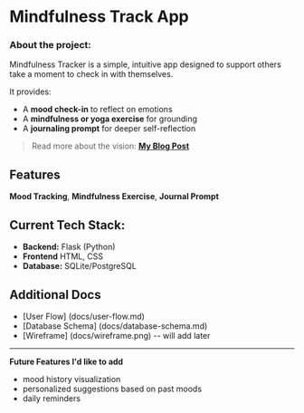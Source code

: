 # Mindfulness Track App

### About the project:
Mindfulness Tracker is a simple, intuitive app designed to support others 
take a moment to check in with themselves. 

It provides:
- A **mood check-in** to reflect on emotions
- A **mindfulness or yoga exercise** for grounding
- A **journaling prompt** for deeper self-reflection

> Read more about the vision:
> **[My Blog Post](https://medium.com/@belleza.frances/my-app-development-journey-high-level-vision-from-ideation-to-planning-d6b0bbc3fc66)**

## Features 
**Mood Tracking**,
**Mindfulness Exercise**,
**Journal Prompt**

## Current Tech Stack:
- **Backend:** Flask (Python)
- **Frontend** HTML, CSS
- **Database:** SQLite/PostgreSQL

## Additional Docs
- [User Flow] (docs/user-flow.md)
- [Database Schema] (docs/database-schema.md)
- [Wireframe] (docs/wireframe.png) -- will add later

-----------------------

**Future Features I'd like to add**
- mood history visualization
- personalized suggestions based on past moods
- daily reminders
